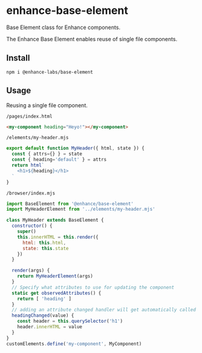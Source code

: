 # enhance-base-element
Base Element class for Enhance components.

The Enhance Base Element enables reuse of single file components.

## Install

`npm i @enhance-labs/base-element`

## Usage

Reusing a single file component.

`/pages/index.html`

```html
<my-component heading="Heyo!"></my-component>
```

`/elements/my-header.mjs`

```javascript
export default function MyHeader({ html, state }) {
  const { attrs={} } = state
  const { heading='default' } = attrs
  return html`
    <h1>${heading}</h1>
  `
}
```

`/browser/index.mjs`

```javascript
import BaseElement from '@enhance/base-element'
import MyHeaderElement from '../elements/my-header.mjs'

class MyHeader extends BaseElement {
  constructor() {
    super()
    this.innerHTML = this.render({
      html: this.html,
      state: this.state
    })
  }

  render(args) {
    return MyHeaderElement(args)
  }
  // Specify what attributes to use for updating the component
  static get observedAttributes() {
    return [ 'heading' ]
  }
  // adding an attribute changed handler will get automatically called when the attribute changes if it matches the naming convention of ${attributeName}Changed
  headingChanged(value) {
    const header = this.querySelector('h1')
    header.innerHTML = value
  }
}
customElements.define('my-component', MyComponent)
```


